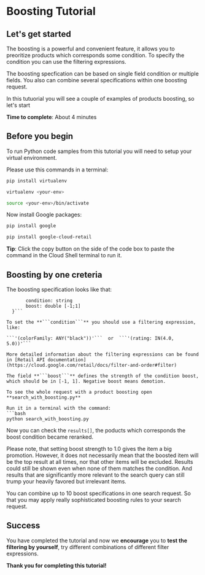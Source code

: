 # **Boosting Tutorial**

## Let's get started

The boosting is a powerful and convenient feature, it allows you to preoritize products which corresponds some condition.
To specify the condition you can use the filtering expressions.

The boosting specfication can be based on single field condition or multiple fields. You also can combine several specifications within one boosting request.

In this tutuorial you will see a couple of examples of products boosting, so let's start


**Time to complete**: About 4 minutes

## Before you begin

To run Python code samples from this tutorial you will need to setup your virtual environment.

Please use this commands in a terminal:
```bash
pip install virtualenv
```
```bash
virtualenv <your-env>
```
```bash
source <your-env>/bin/activate
```
Now install Google packages:
```bash
pip install google
```
```bash
pip install google-cloud-retail
```

**Tip**: Click the copy button on the side of the code box to paste the command in the Cloud Shell terminal to run it.


## Boosting by one creteria

The boosting specification looks like that:
  
  ```condition_boost_specs {
         condition: string
         boost: double [-1;1]
    }```

To set the **```condition```** you should use a filtering expression, like:

```'(colorFamily: ANY("black"))'```  or  ```'(rating: IN(4.0, 5.0))'```

More detailed information about the filtering expressions can be found in [Retail API documentation](https://cloud.google.com/retail/docs/filter-and-order#filter) 

The field **```boost```** defines the strength of the condition boost, which should be in [-1, 1]. Negative boost means demotion.

To see the whole request with a product boosting open **search_with_boosting.py**

Run it in a terminal with the command:
```bash
python search_with_boosting.py
```

Now you can check the ```results[]```, the poducts which corresponds the boost condition became reranked.

Please note, that setting boost strength to 1.0 gives the item a big promotion. However, it does not necessarily mean that the boosted item will be the top result at all times, nor that other items will be excluded. 
Results could still be shown even when none of them matches the condition. And results that are significantly more relevant to the search query can still trump your heavily favored but irrelevant items.

You can combine up to 10 boost specifications in one search request. So that you may apply really sophisticated boosting rules to your search request.

## Success 

You have completed the tutorial and now we **encourage** you to **test the filtering by yourself**, try different combinations of different filter expressions.

**Thank you for completing this tutorial!**
